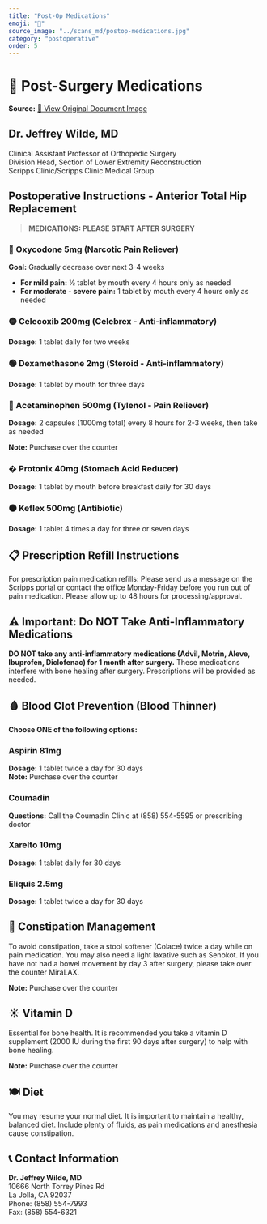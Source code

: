 ```yaml
---
title: "Post-Op Medications"
emoji: "💊"
source_image: "../scans_md/postop-medications.jpg"
category: "postoperative"
order: 5
---
```


# 💊 Post-Surgery Medications

**Source:** [📸 View Original Document Image](../scans_md/postop-medications.jpg)

## Dr. Jeffrey Wilde, MD
Clinical Assistant Professor of Orthopedic Surgery  
Division Head, Section of Lower Extremity Reconstruction  
Scripps Clinic/Scripps Clinic Medical Group

## Postoperative Instructions - Anterior Total Hip Replacement

> **MEDICATIONS: PLEASE START AFTER SURGERY**

### 🔴 Oxycodone 5mg (Narcotic Pain Reliever)
**Goal:** Gradually decrease over next 3-4 weeks

- **For mild pain:** ½ tablet by mouth every 4 hours only as needed
- **For moderate - severe pain:** 1 tablet by mouth every 4 hours only as needed

### 🟡 Celecoxib 200mg (Celebrex - Anti-inflammatory)
**Dosage:** 1 tablet daily for two weeks

### 🟢 Dexamethasone 2mg (Steroid - Anti-inflammatory)
**Dosage:** 1 tablet by mouth for three days

### 🔵 Acetaminophen 500mg (Tylenol - Pain Reliever)
**Dosage:** 2 capsules (1000mg total) every 8 hours for 2-3 weeks, then take as needed

**Note:** Purchase over the counter

### � Protonix 40mg (Stomach Acid Reducer)
**Dosage:** 1 tablet by mouth before breakfast daily for 30 days

### 🟤 Keflex 500mg (Antibiotic)
**Dosage:** 1 tablet 4 times a day for three or seven days

## 📋 Prescription Refill Instructions
For prescription pain medication refills: Please send us a message on the Scripps portal or contact the office Monday-Friday before you run out of pain medication. Please allow up to 48 hours for processing/approval.

## ⚠️ Important: Do NOT Take Anti-Inflammatory Medications
**DO NOT take any anti-inflammatory medications (Advil, Motrin, Aleve, Ibuprofen, Diclofenac) for 1 month after surgery.** These medications interfere with bone healing after surgery. Prescriptions will be provided as needed.

## 🩸 Blood Clot Prevention (Blood Thinner)
**Choose ONE of the following options:**

### Aspirin 81mg
**Dosage:** 1 tablet twice a day for 30 days  
**Note:** Purchase over the counter

### Coumadin
**Questions:** Call the Coumadin Clinic at (858) 554-5595 or prescribing doctor

### Xarelto 10mg
**Dosage:** 1 tablet daily for 30 days

### Eliquis 2.5mg
**Dosage:** 1 tablet twice a day for 30 days

## 💩 Constipation Management
To avoid constipation, take a stool softener (Colace) twice a day while on pain medication. You may also need a light laxative such as Senokot. If you have not had a bowel movement by day 3 after surgery, please take over the counter MiraLAX.

**Note:** Purchase over the counter

## ☀️ Vitamin D
Essential for bone health. It is recommended you take a vitamin D supplement (2000 IU during the first 90 days after surgery) to help with bone healing.

**Note:** Purchase over the counter

## 🍽️ Diet
You may resume your normal diet. It is important to maintain a healthy, balanced diet. Include plenty of fluids, as pain medications and anesthesia cause constipation.

## 📞 Contact Information
**Dr. Jeffrey Wilde, MD**  
10666 North Torrey Pines Rd  
La Jolla, CA 92037  
Phone: (858) 554-7993  
Fax: (858) 554-6321
